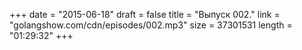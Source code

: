 +++
date = "2015-06-18"
draft = false
title = "Выпуск 002."
link = "golangshow.com/cdn/episodes/002.mp3"
size = 37301531
length = "01:29:32"
+++

